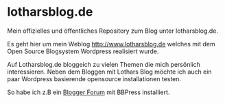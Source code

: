 # lotharsblog.de
Mein offizielles und öffentliches Repository zum Blog unter lotharsblog.de. 

Es geht hier um mein Weblog http://www.lotharsblog.de welches mit dem Open Source Blogsystem Wordpress realisiert wurde.


Auf Lotharsblog.de bloggeich zu vielen Themen die mich persönlich interessieren. 
Neben dem Bloggen mit Lothars Blog möchte ich auch ein paar Wordpress basierende opensource installationen testen. 

So habe ich z.B ein <a href="http://www.lotharsblog.de/blogger-forum">Blogger Forum</a> mit BBPress installiert. 


